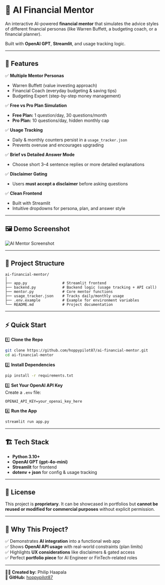 # 💬 AI Financial Mentor

An interactive AI-powered **financial mentor** that simulates the advice styles of different financial personas (like Warren Buffett, a budgeting coach, or a financial planner).  

Built with **OpenAI GPT**, **Streamlit**, and usage tracking logic.  

---

## 🚀 Features
✅ **Multiple Mentor Personas**  
- Warren Buffett (value investing approach)  
- Financial Coach (everyday budgeting & saving tips)  
- Budgeting Expert (step-by-step money management)

✅ **Free vs Pro Plan Simulation**  
- **Free Plan:** 1 question/day, 30 questions/month  
- **Pro Plan:** 10 questions/day, hidden monthly cap  

✅ **Usage Tracking**  
- Daily & monthly counters persist in a `usage_tracker.json`  
- Prevents overuse and encourages upgrading  

✅ **Brief vs Detailed Answer Mode**  
- Choose short 3–4 sentence replies or more detailed explanations  

✅ **Disclaimer Gating**  
- Users **must accept a disclaimer** before asking questions  

✅ **Clean Frontend**  
- Built with Streamlit  
- Intuitive dropdowns for persona, plan, and answer style  

---

## 🖼️ Demo Screenshot  

![AI Mentor Screenshot](screenshot.png)  

---

## 📂 Project Structure  

```
ai-financial-mentor/
│
├── app.py                # Streamlit frontend
├── backend.py            # Backend logic (usage tracking + API call)
├── mentor.py             # Core mentor functions
├── usage_tracker.json    # Tracks daily/monthly usage
├── .env.example          # Example for environment variables
└── README.md             # Project documentation
```

---

## ⚡ Quick Start  

1️⃣ **Clone the Repo**  
```bash
git clone https://github.com/hoppypilot87/ai-financial-mentor.git
cd ai-financial-mentor
```

2️⃣ **Install Dependencies**  
```bash
pip install -r requirements.txt
```

3️⃣ **Set Your OpenAI API Key**  
Create a `.env` file:
```
OPENAI_API_KEY=your_openai_key_here
```

4️⃣ **Run the App**  
```bash
streamlit run app.py
```

---

## 🏗️ Tech Stack  

- **Python 3.10+**  
- **OpenAI GPT (gpt-4o-mini)**  
- **Streamlit** for frontend  
- **dotenv + json** for config & usage tracking  

---

## 📜 License  

This project is **proprietary**. It can be showcased in portfolios but **cannot be reused or modified for commercial purposes** without explicit permission.  

---

## 🌟 Why This Project?  

✅ Demonstrates **AI integration** into a functional web app  
✅ Shows **OpenAI API usage** with real-world constraints (plan limits)  
✅ Highlights **UX considerations** like disclaimers & gated access  
✅ Perfect **portfolio piece** for AI Engineer or FinTech-related roles  

---

👨‍💻 **Created by:** Philip Haapala  
🔗 **GitHub:** [hoppypilot87](https://github.com/hoppypilot87)  
